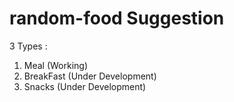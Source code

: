 # random-food Suggestion 
3 Types : 
1. Meal (Working)
2. BreakFast (Under Development)
3. Snacks (Under Development)

